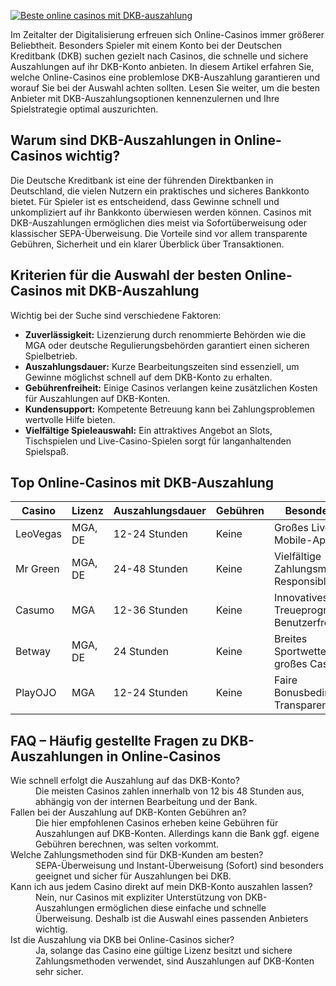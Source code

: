 [![Beste online casinos mit DKB-auszahlung](https://123-caf.pages.dev/gitsignup.png)](https://vrmoo.ru/Bt82HjjY)

<div>   <p>Im Zeitalter der Digitalisierung erfreuen sich Online-Casinos immer größerer Beliebtheit. Besonders Spieler mit einem Konto bei der Deutschen Kreditbank (DKB) suchen gezielt nach Casinos, die schnelle und sichere Auszahlungen auf ihr DKB-Konto anbieten. In diesem Artikel erfahren Sie, welche Online-Casinos eine problemlose DKB-Auszahlung garantieren und worauf Sie bei der Auswahl achten sollten. Lesen Sie weiter, um die besten Anbieter mit DKB-Auszahlungsoptionen kennenzulernen und Ihre Spielstrategie optimal auszurichten.</p>    <h2>Warum sind DKB-Auszahlungen in Online-Casinos wichtig?</h2>   <p>Die Deutsche Kreditbank ist eine der führenden Direktbanken in Deutschland, die vielen Nutzern ein praktisches und sicheres Bankkonto bietet. Für Spieler ist es entscheidend, dass Gewinne schnell und unkompliziert auf ihr Bankkonto überwiesen werden können. Casinos mit DKB-Auszahlungen ermöglichen dies meist via Sofortüberweisung oder klassischer SEPA-Überweisung. Die Vorteile sind vor allem transparente Gebühren, Sicherheit und ein klarer Überblick über Transaktionen.</p>    <h2>Kriterien für die Auswahl der besten Online-Casinos mit DKB-Auszahlung</h2>   <p>Wichtig bei der Suche sind verschiedene Faktoren:</p>   <ul>   <li><strong>Zuverlässigkeit:</strong> Lizenzierung durch renommierte Behörden wie die MGA oder deutsche Regulierungsbehörden garantiert einen sicheren Spielbetrieb.</li>   <li><strong>Auszahlungsdauer:</strong> Kurze Bearbeitungszeiten sind essenziell, um Gewinne möglichst schnell auf dem DKB-Konto zu erhalten.</li>   <li><strong>Gebührenfreiheit:</strong> Einige Casinos verlangen keine zusätzlichen Kosten für Auszahlungen auf DKB-Konten.</li>   <li><strong>Kundensupport:</strong> Kompetente Betreuung kann bei Zahlungsproblemen wertvolle Hilfe bieten.</li>   <li><strong>Vielfältige Spieleauswahl:</strong> Ein attraktives Angebot an Slots, Tischspielen und Live-Casino-Spielen sorgt für langanhaltenden Spielspaß.</li>   </ul>    <h2>Top Online-Casinos mit DKB-Auszahlung</h2>   <table>   <thead>   <tr>   <th>Casino</th>   <th>Lizenz</th>   <th>Auszahlungsdauer</th>   <th>Gebühren</th>   <th>Besonderheiten</th>   </tr>   </thead>   <tbody>   <tr>   <td>LeoVegas</td>   <td>MGA, DE</td>   <td>12-24 Stunden</td>   <td>Keine</td>   <td>Großes Live-Casino, Mobile-App</td>   </tr>   <tr>   <td>Mr Green</td>   <td>MGA, DE</td>   <td>24-48 Stunden</td>   <td>Keine</td>   <td>Vielfältige Zahlungsmethoden, Responsible Gaming</td>   </tr>   <tr>   <td>Casumo</td>   <td>MGA</td>   <td>12-36 Stunden</td>   <td>Keine</td>   <td>Innovatives Treueprogramm, Benutzerfreundlich</td>   </tr>   <tr>   <td>Betway</td>   <td>MGA, DE</td>   <td>24 Stunden</td>   <td>Keine</td>   <td>Breites Sportwettenangebot, großes Casino</td>   </tr>   <tr>   <td>PlayOJO</td>   <td>MGA</td>   <td>12-24 Stunden</td>   <td>Keine</td>   <td>Faire Bonusbedingungen, Transparenz</td>   </tr>   </tbody>   </table>    <h2>FAQ – Häufig gestellte Fragen zu DKB-Auszahlungen in Online-Casinos</h2>   <dl>   <dt>Wie schnell erfolgt die Auszahlung auf das DKB-Konto?</dt>   <dd>Die meisten Casinos zahlen innerhalb von 12 bis 48 Stunden aus, abhängig von der internen Bearbeitung und der Bank.</dd>    <dt>Fallen bei der Auszahlung auf DKB-Konten Gebühren an?</dt>   <dd>Die hier empfohlenen Casinos erheben keine Gebühren für Auszahlungen auf DKB-Konten. Allerdings kann die Bank ggf. eigene Gebühren berechnen, was selten vorkommt.</dd>    <dt>Welche Zahlungsmethoden sind für DKB-Kunden am besten?</dt>   <dd>SEPA-Überweisung und Instant-Überweisung (Sofort) sind besonders geeignet und sicher für Auszahlungen bei DKB.</dd>    <dt>Kann ich aus jedem Casino direkt auf mein DKB-Konto auszahlen lassen?</dt>   <dd>Nein, nur Casinos mit expliziter Unterstützung von DKB-Auszahlungen ermöglichen diese einfache und schnelle Überweisung. Deshalb ist die Auswahl eines passenden Anbieters wichtig.</dd>    <dt>Ist die Auszahlung via DKB bei Online-Casinos sicher?</dt>   <dd>Ja, solange das Casino eine gültige Lizenz besitzt und sichere Zahlungsmethoden verwendet, sind Auszahlungen auf DKB-Konten sehr sicher.</dd>   </dl>   </div>